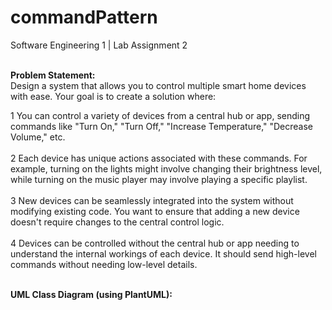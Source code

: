 # commandPattern
Software Engineering 1 | Lab Assignment 2 <br><br>

<strong>Problem Statement:</strong><br>
Design a system that allows you to control multiple smart home devices with ease. Your goal is to create a solution where:

1 You can control a variety of devices from a central hub or app, sending commands like "Turn On," "Turn Off," "Increase Temperature," "Decrease Volume," etc. <br><br>
2 Each device has unique actions associated with these commands. For example, turning on the lights might involve changing their brightness level, while turning on the music player may involve playing a specific playlist. <br><br>
3 New devices can be seamlessly integrated into the system without modifying existing code. You want to ensure that adding a new device doesn't require changes to the central control logic. <br><br>
4 Devices can be controlled without the central hub or app needing to understand the internal workings of each device. It should send high-level commands without needing low-level details. <br><br>


<strong>UML Class Diagram (using PlantUML):</strong><br>
